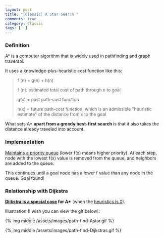 ```yaml
---
layout: post
title: "[Classic] A Star Search "
comments: true
category: Classic
tags: [  ]
---
```


### Definition

A* is a computer algorithm that is widely used in pathfinding and graph traversal. 

It uses a knowledge-plus-heuristic cost function like this: 

> f (n) = g(n) + h(n)
>
> f (n): estimated total cost of path through n to goal
>
> g(x) = past path-cost function
>
> h(x) = future path-cost function, which is an admissible "heuristic estimate" of the distance from x to the goal

What sets A* __apart from a greedy best-first search__ is that it also takes the distance already traveled into account.

### Implementation

[Maintains a priority queue](http://en.wikipedia.org/wiki/A*_search_algorithm#Process) (lower f(x) means higher priority). At each step, node with the lowest f(x) value is removed from the queue, and neighbors are added to the queue. 

This continues until a goal node has a lower f value than any node in the queue. Goal found! 

### Relationship with Dijkstra

__[Dijkstra is a special case](http://stackoverflow.com/a/1332478) for A*__ (when the [heuristics is 0](http://en.wikipedia.org/wiki/Dijkstra%27s_algorithm#Algorithm)).

Illustration (I wish you can view the gif below):

{% img middle /assets/images/path-find-Astar.gif %}

{% img middle /assets/images/path-find-Dijkstras.gif %}
